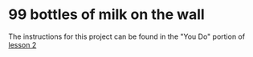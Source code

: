 # 99 bottles of milk on the wall

The instructions for this project can be found in the "You Do" portion of [lesson 2](2-for)